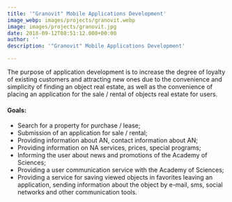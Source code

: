```yaml
---
title: '"Granovit" Mobile Applications Development'
image_webp: images/projects/granovit.webp
image: images/projects/granovit.jpg
date: 2018-09-12T08:51:12.000+00:00
author: ''
description: '"Granovit" Mobile Applications Development'

---
```


The purpose of application development is to increase the degree of loyalty of existing customers and attracting new ones due to the convenience and simplicity of finding an object real estate, as well as the convenience of placing an application for the sale / rental of objects real estate for users.

#### Goals:
* Search for a property for purchase / lease;
* Submission of an application for sale / rental;
* Providing information about AN, contact information about AN;
* Providing information on NA services, prices, special programs;
* Informing the user about news and promotions of the Academy of Sciences;
* Providing a user communication service with the Academy of Sciences;
* Providing a service for saving viewed objects in favorites leaving an application, sending information about the object by e-mail, sms, social networks and other communication tools.